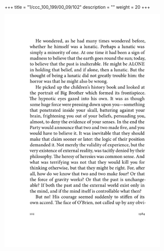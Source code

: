 +++
title = "1/ccc_100_199/00_09/102"
description = ""
weight = 20
+++

<img class="center-fit-jpg" src="/jpg_/out_jpg_1984__102.jpg" ></img>

